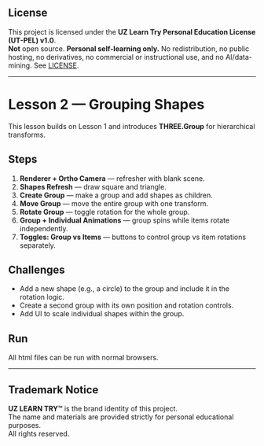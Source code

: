 ## License
This project is licensed under the **UZ Learn Try Personal Education License (UT-PEL) v1.0**.  
**Not** open source. **Personal self-learning only.** No redistribution, no public hosting, no derivatives, no commercial or instructional use, and no AI/data-mining. See [LICENSE](./LICENSE).

---

# Lesson 2 — Grouping Shapes

This lesson builds on Lesson 1 and introduces **THREE.Group** for hierarchical transforms.

## Steps
1. **Renderer + Ortho Camera** — refresher with blank scene.
2. **Shapes Refresh** — draw square and triangle.
3. **Create Group** — make a group and add shapes as children.
4. **Move Group** — move the entire group with one transform.
5. **Rotate Group** — toggle rotation for the whole group.
6. **Group + Individual Animations** — group spins while items rotate independently.
7. **Toggles: Group vs Items** — buttons to control group vs item rotations separately.

## Challenges
- Add a new shape (e.g., a circle) to the group and include it in the rotation logic.
- Create a second group with its own position and rotation controls.
- Add UI to scale individual shapes within the group.

## Run
All html files can be run with normal browsers.

---

## Trademark Notice

**UZ LEARN TRY™** is the brand identity of this project.  
The name and materials are provided strictly for personal educational purposes.  
All rights reserved.
